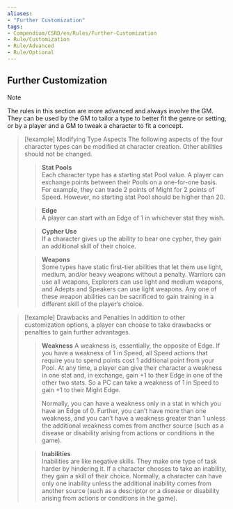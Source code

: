 ```yaml
---
aliases:
- "Further Customization"
tags:
- Compendium/CSRD/en/Rules/Further-Customization
- Rule/Customization
- Rule/Advanced
- Rule/Optional
---
```

## Further Customization  

>[!note] 
>The rules in this section are more advanced and always involve the GM. They can be used by the GM to tailor a type to better fit the genre or setting, or by a player and a GM to tweak a character to fit a concept.

>[!example] Modifying Type Aspects 
>The following aspects of the four character types can be modified at character creation. Other abilities should not be changed.  
>
>>**Stat Pools**  
>>Each character type has a starting stat Pool value. A player can exchange points between their Pools on a one-for-one basis. For example, they can trade 2 points of Might for 2 points of Speed. However, no starting stat Pool should be higher than 20.  
>
>>**Edge**  
>>A player can start with an Edge of 1 in whichever stat they wish.
>
>>**Cypher Use**  
>>If a character gives up the ability to bear one cypher, they gain an additional skill of their choice.  
> 
> >**Weapons**  
> >Some types have static first-tier abilities that let them use light, medium, and/or heavy weapons without a penalty. Warriors can use all weapons, Explorers can use light and medium weapons, and Adepts and Speakers can use light weapons. Any one of these weapon abilities can be sacrificed to gain training in a different skill of the player’s choice.

>[!example] Drawbacks and Penalties 
>In addition to other customization options, a player can choose to take drawbacks or penalties to gain further advantages.  
>>**Weakness** A weakness is, essentially, the opposite of Edge. If you have a weakness of 1 in Speed, all Speed actions that require you to spend points cost 1 additional point from your Pool. At any time, a player can give their character a weakness in one stat and, in exchange, gain +1 to their Edge in one of the other two stats. So a PC can take a weakness of 1 in Speed to gain +1 to their Might Edge.  
>> 
>> Normally, you can have a weakness only in a stat in which you have an Edge of 0. Further, you can’t have more than one weakness, and you can’t have a weakness greater than 1 unless the additional weakness comes from another source (such as a disease or disability arising from actions or conditions in the game).  
>
>>**Inabilities**  
>>Inabilities are like negative skills. They make one type of task harder by hindering it. If a character chooses to take an inability, they gain a skill of their choice. Normally, a character can have only one inability unless the additional inability comes from another source (such as a descriptor or a disease or disability arising from actions or conditions in the game).